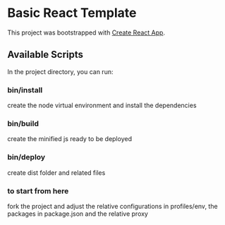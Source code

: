 # Basic React Template

This project was bootstrapped with [Create React App](https://github.com/facebook/create-react-app).

## Available Scripts

In the project directory, you can run:

### bin/install

create the node virtual environment and install the dependencies

### bin/build

create the minified js ready to be deployed

### bin/deploy

create dist folder and related files

### to start from here

fork the project and adjust the relative configurations in profiles/env, the packages in package.json and the relative proxy